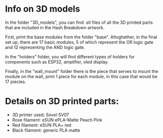 # Info on 3D models

In the folder "3D_models", you can find .stl files of all the 3D printed parts that are included in the Hash Breakdown artwork.

First, print the base modules from the folder "base". Altoghether, in the final set up, there are 17 basic modules, 5 of which represent the OR logic gate and 12 representing the AND logic gate.

In the "holders" folder, you will find different types of holders for components such as ESP32, amplifier, oled display.

Finally, in the "wall_mount" folder there is the piece that serves to mount the module on the wall, print 1 piece for each module, in this case that would be 17 piecies.  


# Details on 3D printed parts:

- 3D printer used: Sovol SV07 
- Rose filament: eSUN ePLA-Matte Peach Pink
- Red filament: eSUN PLA+ red
- Black filament: generic PLA matte


